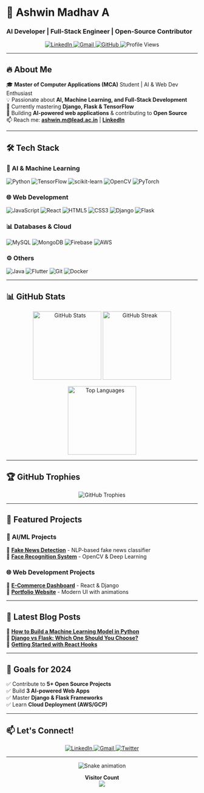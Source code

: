 # **🚀 Ashwin Madhav A**  
### **AI Developer | Full-Stack Engineer | Open-Source Contributor**  

<p align="center">
  <a href="https://www.linkedin.com/in/ashwin-madhav/">
    <img src="https://img.shields.io/badge/LinkedIn-0A66C2?style=for-the-badge&logo=linkedin&logoColor=white" alt="LinkedIn">
  </a>
  <a href="mailto:ashwin.m@lead.ac.in">
    <img src="https://img.shields.io/badge/Gmail-EA4335?style=for-the-badge&logo=gmail&logoColor=white" alt="Gmail">
  </a>
  <a href="https://github.com/ashwinmadhav10">
    <img src="https://img.shields.io/badge/GitHub-181717?style=for-the-badge&logo=github&logoColor=white" alt="GitHub">
  </a>
  <img src="https://komarev.com/ghpvc/?username=ashwinmadhav10&label=Profile+Views&color=blueviolet&style=for-the-badge" alt="Profile Views">
</p>

---

## **🔥 About Me**  

🎓 **Master of Computer Applications (MCA)** Student | AI & Web Dev Enthusiast  
💡 Passionate about **AI, Machine Learning, and Full-Stack Development**  
🌱 Currently mastering **Django, Flask & TensorFlow**  
🚀 Building **AI-powered web applications** & contributing to **Open Source**  
📫 Reach me: **ashwin.m@lead.ac.in** | **[LinkedIn](https://www.linkedin.com/in/ashwin-madhav/)**  

---

## **🛠️ Tech Stack**  

### **🤖 AI & Machine Learning**  
![Python](https://img.shields.io/badge/Python-3776AB?style=for-the-badge&logo=python&logoColor=white)
![TensorFlow](https://img.shields.io/badge/TensorFlow-FF6F00?style=for-the-badge&logo=tensorflow&logoColor=white)
![scikit-learn](https://img.shields.io/badge/scikit--learn-F7931E?style=for-the-badge&logo=scikit-learn&logoColor=white)
![OpenCV](https://img.shields.io/badge/OpenCV-5C3EE8?style=for-the-badge&logo=opencv&logoColor=white)
![PyTorch](https://img.shields.io/badge/PyTorch-EE4C2C?style=for-the-badge&logo=pytorch&logoColor=white)

### **🌐 Web Development**  
![JavaScript](https://img.shields.io/badge/JavaScript-F7DF1E?style=for-the-badge&logo=javascript&logoColor=black)
![React](https://img.shields.io/badge/React-61DAFB?style=for-the-badge&logo=react&logoColor=black)
![HTML5](https://img.shields.io/badge/HTML5-E34F26?style=for-the-badge&logo=html5&logoColor=white)
![CSS3](https://img.shields.io/badge/CSS3-1572B6?style=for-the-badge&logo=css3&logoColor=white)
![Django](https://img.shields.io/badge/Django-092E20?style=for-the-badge&logo=django&logoColor=white)
![Flask](https://img.shields.io/badge/Flask-000000?style=for-the-badge&logo=flask&logoColor=white)

### **📊 Databases & Cloud**  
![MySQL](https://img.shields.io/badge/MySQL-4479A1?style=for-the-badge&logo=mysql&logoColor=white)
![MongoDB](https://img.shields.io/badge/MongoDB-47A248?style=for-the-badge&logo=mongodb&logoColor=white)
![Firebase](https://img.shields.io/badge/Firebase-FFCA28?style=for-the-badge&logo=firebase&logoColor=black)
![AWS](https://img.shields.io/badge/AWS-232F3E?style=for-the-badge&logo=amazon-aws&logoColor=white)

### **⚙️ Others**  
![Java](https://img.shields.io/badge/Java-007396?style=for-the-badge&logo=java&logoColor=white)
![Flutter](https://img.shields.io/badge/Flutter-02569B?style=for-the-badge&logo=flutter&logoColor=white)
![Git](https://img.shields.io/badge/Git-F05032?style=for-the-badge&logo=git&logoColor=white)
![Docker](https://img.shields.io/badge/Docker-2496ED?style=for-the-badge&logo=docker&logoColor=white)

---

## **📊 GitHub Stats**  

<p align="center">
  <img height="180em" src="https://github-readme-stats.vercel.app/api?username=ashwinmadhav10&show_icons=true&theme=radical&hide_border=true&include_all_commits=true&count_private=true" alt="GitHub Stats" />
  <img height="180em" src="https://github-readme-streak-stats.herokuapp.com/?user=ashwinmadhav10&theme=radical&hide_border=true" alt="GitHub Streak" />
</p>

<p align="center">
  <img height="180em" src="https://github-readme-stats.vercel.app/api/top-langs/?username=ashwinmadhav10&layout=compact&theme=radical&hide_border=true" alt="Top Languages" />
</p>

---

## **🏆 GitHub Trophies**  

<p align="center">
  <img src="https://github-profile-trophy.vercel.app/?username=ashwinmadhav10&theme=onedark&no-frame=true&row=1&column=7" alt="GitHub Trophies" />
</p>

---

## **🚀 Featured Projects**  

### **🤖 AI/ML Projects**  
🔹 **[Fake News Detection](https://github.com/ashwinmadhav10/fake-news-detection)** - NLP-based fake news classifier  
🔹 **[Face Recognition System](https://github.com/ashwinmadhav10/face-recognition)** - OpenCV & Deep Learning  

### **🌐 Web Development Projects**  
🔹 **[E-Commerce Dashboard](https://github.com/ashwinmadhav10/ecommerce-dashboard)** - React & Django  
🔹 **[Portfolio Website](https://github.com/ashwinmadhav10/portfolio-website)** - Modern UI with animations  

---

## **📌 Latest Blog Posts**  
📖 **[How to Build a Machine Learning Model in Python](https://medium.com/)**  
📖 **[Django vs Flask: Which One Should You Choose?](https://medium.com/)**  
📖 **[Getting Started with React Hooks](https://medium.com/)**  

---

## **🎯 Goals for 2024**  
✅ Contribute to **5+ Open Source Projects**  
✅ Build **3 AI-powered Web Apps**  
✅ Master **Django & Flask Frameworks**  
✅ Learn **Cloud Deployment (AWS/GCP)**  

---

## **📫 Let's Connect!**  

<p align="center">
  <a href="https://www.linkedin.com/in/ashwin-madhav/">
    <img src="https://img.shields.io/badge/LinkedIn-0A66C2?style=for-the-badge&logo=linkedin&logoColor=white" alt="LinkedIn">
  </a>
  <a href="mailto:ashwin.m@lead.ac.in">
    <img src="https://img.shields.io/badge/Gmail-EA4335?style=for-the-badge&logo=gmail&logoColor=white" alt="Gmail">
  </a>
  <a href="https://twitter.com/">
    <img src="https://img.shields.io/badge/Twitter-1DA1F2?style=for-the-badge&logo=twitter&logoColor=white" alt="Twitter">
  </a>
</p>

---

<p align="center">
  <img src="https://github.com/ashwinmadhav10/ashwinmadhav10/blob/output/github-contribution-grid-snake.svg" alt="Snake animation">
</p>

<p align="center"> 
  <b>Visitor Count</b><br>
  <img src="https://profile-counter.glitch.me/ashwinmadhav10/count.svg">
</p>
